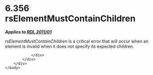 <html dir="LTR" xmlns:mshelp="http://msdn.microsoft.com/mshelp" xmlns:ddue="http://ddue.schemas.microsoft.com/authoring/2003/5" xmlns:xlink="http://www.w3.org/1999/xlink" xmlns:tool="http://www.microsoft.com/tooltip">
    <head>
        <meta http-equiv="Content-Type" content="text/html; CHARSET=utf-8"></meta>
        <meta name="save" content="history"></meta>
        <title>6.356 rsElementMustContainChildren</title>
        <xml>
            <mshelp:toctitle title="6.356 rsElementMustContainChildren"></mshelp:toctitle>
            <mshelp:rltitle title="[MS-RDL]: rsElementMustContainChildren"></mshelp:rltitle>
            <mshelp:keyword index="A" term="afbfe203-c44b-4ded-a960-ccaabc04378a"></mshelp:keyword>
            <mshelp:attr name="DCSext.ContentType" value="open specification"></mshelp:attr>
            <mshelp:attr name="AssetID" value="afbfe203-c44b-4ded-a960-ccaabc04378a"></mshelp:attr>
            <mshelp:attr name="TopicType" value="kbRef"></mshelp:attr>
            <mshelp:attr name="DCSext.Title" value="[MS-RDL]: rsElementMustContainChildren" />
        </xml>
    </head>
    <body>
        <div id="header">
            <h1 class="heading">6.356 rsElementMustContainChildren</h1>
        </div>
        <div id="mainSection">
            <div id="mainBody">
                <div id="allHistory" class="saveHistory"></div>
                <div id="sectionSection0" class="section" name="collapseableSection">
                    

<p><b><i>Applies to </i></b><a href="bf2bab1a-b608-4bcc-b718-1cc1baa9579c.html"><b><i>RDL 2011/01</i></b></a></p>

<p><i>rsElementMustContainChildren</i> is a critical error that
will occur when an element is invalid when it does not specify its expected
children.</p>


                </div>
            </div>
        </div>
    </body>
</html>